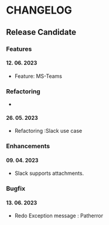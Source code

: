 # CHANGELOG

## Release Candidate

### Features

#### 12. 06. 2023 

- Feature: MS-Teams


### Refactoring

- 
#### 26. 05. 2023

- Refactoring :Slack use case



### Enhancements

#### 09. 04. 2023 

- Slack supports attachments.



### Bugfix

#### 13. 06. 2023

- Redo Exception message : Patherror 